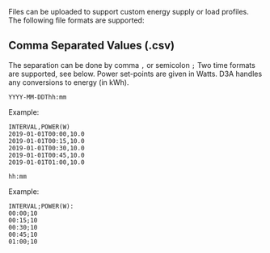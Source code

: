 Files can be uploaded to support custom energy supply or load profiles. The following file formats are supported:

## Comma Separated Values (.csv)

The separation can be done by comma `,` or semicolon ` ; ` 
Two time formats are supported, see below. Power set-points are given in Watts. D3A handles any conversions to energy (in kWh).

`YYYY-MM-DDThh:mm`

Example:

```
INTERVAL,POWER(W)
2019-01-01T00:00,10.0
2019-01-01T00:15,10.0
2019-01-01T00:30,10.0
2019-01-01T00:45,10.0
2019-01-01T01:00,10.0
```

`hh:mm`

Example:

```
INTERVAL;POWER(W):
00:00;10
00:15;10
00:30;10
00:45;10
01:00;10
```